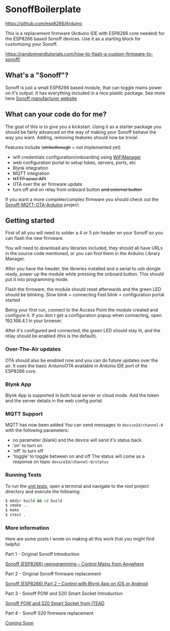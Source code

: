 # SonoffBoilerplate

https://github.com/esp8266/Arduino

This is a replacement firmware (Arduino IDE with ESP8266 core needed) for the ESP8266 based Sonoff devices. Use it as a starting block for customizing your Sonoff.

https://randomnerdtutorials.com/how-to-flash-a-custom-firmware-to-sonoff/

## What's a "Sonoff"?
Sonoff is just a small ESP8266 based module, that can toggle mains power on it's output. It has everything included in a nice plastic package.
See more here [Sonoff manufacturer website](https://www.itead.cc/sonoff-wifi-wireless-switch.html)

## What can your code do for me?
The goal of this is to give you a kickstart. Using it as a starter package you should be fairly advanced on the way of making your Sonoff behave the way you want. Adding, removing features should now be trivial.

Features include (~~strikethrough~~ = not implemented yet)
- wifi credentials configuration/onboarding using [WiFiManager](https://github.com/tzapu/WiFiManager)
- web configuration portal to setup tokes, servers, ports, etc
- Blynk integration
- MQTT integration
- ~~HTTP sever API~~
- OTA over the air firmware update
- turn off and on relay from onboard button ~~and external button~~

If you want a more complete/complex firmware you should check out the [Sonoff-MQTT-OTA-Arduino](https://github.com/arendst/Sonoff-MQTT-OTA-Arduino) project.

## Getting started
First of all you will need to solder a 4 or 5 pin header on your Sonoff so you can flash the new firmware.

You will need to download any libraries included, they should all have URLs in the source code mentioned, or you can find them in the Arduino Library Manager.

After you have the header, the libraries installed and a serial to usb dongle ready, power up the module while pressing the onboard button. This should put it into programming mode.

Flash the firmware, the module should reset afterwards and the green LED should be blinking.
Slow blink = connecting
Fast blink = configuration portal started

Being your first run, connect to the Access Point the module created and configure it. If you don t get a configuration popup when connecting, open 192.168.4.1 in your browser.

After it's configured and connected, the green LED should stay lit, and the relay should be enabled (this is the default).

### Over-The-Air updates
OTA should also be enabled now and you can do future updates over the air. 
It uses the basic ArduinoOTA available in Arduino IDE port of the ESP8266 core.

### Blynk App 
Blynk App is supported in both local server or cloud mode. 
Add the token and the server details in the web config portal.

### MQTT Support
MQTT has now been added
You can send messages to `deviceId/channel-0` with the following parameters:
- no parameter (blank) and the device will send it's status back
- 'on' to turn on
- 'off' to turn off
- 'toggle' to toggle between on and off
The status will come as a response on topic `deviceId/channel-0/status`

### Running Tests
To run the [unit tests](test/), open a terminal and navigate to the root project directory and execute the following:

```bash
$ mkdir build && cd build
$ cmake ..
$ make
$ ctest .
```

### More information
Here are some posts I wrote on making all this work that you might find helpful


Part 1 - Original Sonoff Introduction

[Sonoff (ESP8266) reprogramming – Control Mains from Anywhere](https://tzapu.com/sonoff-firmware-boilerplate-tutorial/) 


Part 2 - Original Sonoff firmware replacement

[Sonoff (ESP8266) Part 2 – Control with Blynk App on iOS or Android](https://tzapu.com/sonoff-esp8266-control-blynk-ios-android/)

Part 3 - Sonoff POW and S20 Smart Socket Introduction

[Sonoff POW and S20 Smart Socket from ITEAD](https://tzapu.com/sonoff-pow-and-s20-smart-socket-itead/)


Part 4 - Sonoff S20 firmware replacement

[Coming Soon]()
